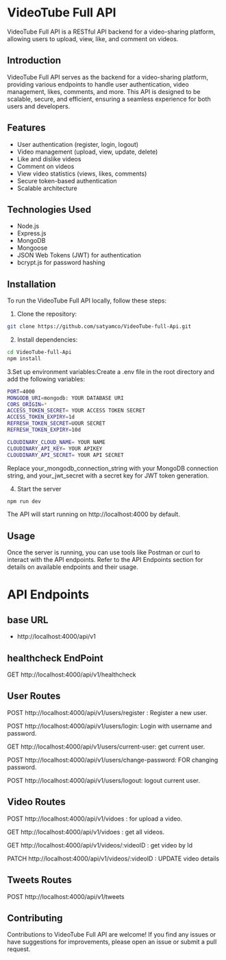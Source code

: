 # VideoTube Full API

VideoTube Full API is a RESTful API backend for a video-sharing platform, allowing users to upload, view, like, and comment on videos.

## Introduction

VideoTube Full API serves as the backend for a video-sharing platform, providing various endpoints to handle user authentication, video management, likes, comments, and more. This API is designed to be scalable, secure, and efficient, ensuring a seamless experience for both users and developers.

## Features

- User authentication (register, login, logout)
- Video management (upload, view, update, delete)
- Like and dislike videos
- Comment on videos
- View video statistics (views, likes, comments)
- Secure token-based authentication
- Scalable architecture

## Technologies Used

- Node.js
- Express.js
- MongoDB
- Mongoose
- JSON Web Tokens (JWT) for authentication
- bcrypt.js for password hashing

## Installation

To run the VideoTube Full API locally, follow these steps:

1. Clone the repository:

```bash
git clone https://github.com/satyamco/VideoTube-full-Api.git

```
2. Install dependencies:

```bash
cd VideoTube-full-Api
npm install
```
3.Set up environment variables:Create a .env file in the root directory and add the following variables:

```bash
PORT=4000
MONGODB_URI=mongodb: YOUR DATABASE URI
CORS_ORIGIN=*
ACCESS_TOKEN_SECRET= YOUR ACCESS TOKEN SECRET
ACCESS_TOKEN_EXPIRY=1d
REFRESH_TOKEN_SECRET=UOUR SECRET
REFRESH_TOKEN_EXPIRY=10d

CLOUDINARY_CLOUD_NAME= YOUR NAME
CLOUDINARY_API_KEY= YOUR APIKEY
CLOUDINARY_API_SECRET= YOUR API SECRET

```

Replace your_mongodb_connection_string with your MongoDB connection string, and your_jwt_secret with a secret key for JWT token generation.

4. Start the server

```bash
npm run dev
```
The API will start running on http://localhost:4000 by default.
 
## Usage
Once the server is running, you can use tools like Postman or curl to interact with the API endpoints. Refer to the API Endpoints section for details on available endpoints and their usage.

# API Endpoints

 ## base URL
 
- http://localhost:4000/api/v1

## healthcheck EndPoint

GET  http://localhost:4000/api/v1/healthcheck

## User Routes
 
POST http://localhost:4000/api/v1/users/register : Register a new user.

POST http://localhost:4000/api/v1/users/login: Login with username and password.

GET http://localhost:4000/api/v1/users/current-user: get current user.

POST http://localhost:4000/api/v1/users/change-password: FOR changing password.

POST http://localhost:4000/api/v1/users/logout: logout current user.

 ## Video Routes
 
POST http://localhost:4000/api/v1/vidoes : for upload a video.

GET http://localhost:4000/api/v1/vidoes : get all videos.

GET http://localhost:4000/api/v1/videos/:videoID : get video by Id

PATCH  http://localhost:4000/api/v1/videos/:videoID : UPDATE video details

## Tweets Routes 

POST http://localhost:4000/api/v1/tweets


## Contributing
Contributions to VideoTube Full API are welcome! If you find any issues or have suggestions for improvements, please open an issue or submit a pull request.
